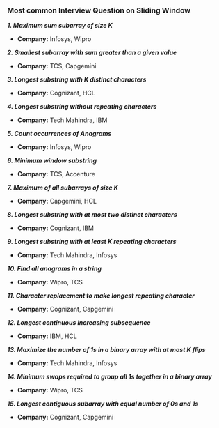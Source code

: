 ### Most common Interview Question on Sliding Window

**_1. Maximum sum subarray of size K_**
+ **Company:** Infosys, Wipro

**_2. Smallest subarray with sum greater than a given value_**
+ **Company:** TCS, Capgemini

**_3. Longest substring with K distinct characters_**
+ **Company:** Cognizant, HCL

**_4. Longest substring without repeating characters_**
+ **Company:** Tech Mahindra, IBM

**_5. Count occurrences of Anagrams_**
+ **Company:** Infosys, Wipro

**_6. Minimum window substring_**
+ **Company:** TCS, Accenture

**_7. Maximum of all subarrays of size K_**
+ **Company:** Capgemini, HCL

**_8. Longest substring with at most two distinct characters_**
+ **Company:** Cognizant, IBM

**_9. Longest substring with at least K repeating characters_**
+ **Company:** Tech Mahindra, Infosys

**_10. Find all anagrams in a string_**
+ **Company:** Wipro, TCS

**_11. Character replacement to make longest repeating character_**
+ **Company:** Cognizant, Capgemini

**_12. Longest continuous increasing subsequence_**
+ **Company:** IBM, HCL

**_13. Maximize the number of 1s in a binary array with at most K flips_**
+ **Company:** Tech Mahindra, Infosys

**_14. Minimum swaps required to group all 1s together in a binary array_**
+ **Company:** Wipro, TCS

**_15. Longest contiguous subarray with equal number of 0s and 1s_**
+ **Company:** Cognizant, Capgemini